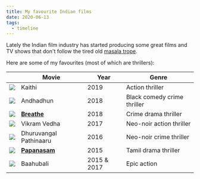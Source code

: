 ```yaml
---
title: My favourite Indian films
date: 2020-06-13
tags:
  - timeline
---
```


Lately the Indian film industry has started producing some great films and TV shows that don't follow the tired old [masala trope](https://en.wikipedia.org/wiki/Masala_film). 

Here are some of my favourites (most of which are thrillers):

| | Movie | Year | Genre |
| --| -- | -- | -- |
| ![](https://upload.wikimedia.org/wikipedia/en/0/07/Kaithi_Poster.jpg) | Kaithi | 2019 | Action thriller |
| ![](https://upload.wikimedia.org/wikipedia/en/4/47/Andhadhun_poster.jpg) | Andhadhun | 2018 | Black comedy crime thriller |
| ![](https://upload.wikimedia.org/wikipedia/en/5/58/Breathe_%28Web_series%29_poster.jpg) | [**Breathe**](https://www.imdb.com/title/tt6466208/) | 2018 | Crime drama thriller |
| ![](https://upload.wikimedia.org/wikipedia/en/0/03/Vikram_Vedha_poster.jpg) | Vikram Vedha | 2017 | Neo-noir action thriller |
| ![](https://upload.wikimedia.org/wikipedia/en/3/35/Dhuruvangal_Pathinaaru_Poster.jpg) | Dhuruvangal Pathinaaru | 2016 | Neo-noir crime thriller |
| ![](https://upload.wikimedia.org/wikipedia/en/d/de/Papanasam_poster.jpg) | [**Papanasam**](https://www.imdb.com/title/tt4429128/) | 2015 | Tamil drama thriller |
| ![](https://upload.wikimedia.org/wikipedia/en/d/dc/Baahubali_The_Beginning_Movie_Poster.jpg) | Baahubali | 2015 & 2017 | Epic action |
